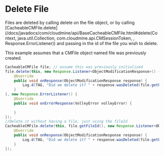 # Delete File

Files are deleted by calling delete on the file object, or by calling [CacheableCMFile.delete](/docs/javadocs/com/cloudmine/api/BaseCacheableCMFile.html#delete(Context, java.util.Collection, com.cloudmine.api.CMSessionToken, , Response.ErrorListener)) and passing in the id of the file you wish to delete.

This example assumes that a CMFile object named file was previously created.

```java
CacheableCMFile file; // assume this was previously initialized
file.delete(this, new Response.Listener<ObjectModificationResponse>() {
    @Override
    public void onResponse(ObjectModificationResponse response) {
        Log.d(TAG, "Did we delete it? " + response.wasDeleted(file.getFileId()));    
    }
}, new Response.ErrorListener() {
    @Override
    public void onErrorResponse(VolleyError volleyError) {
         
    }
});
//Delete it without having a file, just using the fileId
CacheableCMFile.delete(this, file.getFileId(), new Response.Listener<ObjectModificationResponse>() {
    @Override
    public void onResponse(ObjectModificationResponse response) {
        Log.d(TAG, "Did we delete it? " + response.wasDeleted(file.getFileId()));                  
    }
});
```
